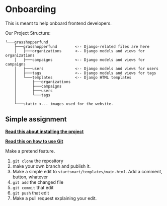 # Onboarding

This is meant to help onboard frontend developers.

Our Project Structure:

```
└───grasshopperfund
    ├───grasshopperfund        <-- Django-related files are here
    │   ├───organizations      <-- Django models and views for organizations
    │   ├───campaigns          <-- Django models and views for campaigns
    │   ├───users              <-- Django models and views for users
    │   ├───tags               <-- Django models and views for tags
    │   └───templates          <-- Django HTML templates
    │       ├───organizations
    │       ├───campaigns
    │       ├───users
    │       └───tags
    │    
    └───static <--- images used for the website.
```

## Simple assignment

**[Read this about installing the project](/Installation)**

**[Read this on how to use Git](https://www.notion.so/Git-With-The-Flow-1c62521d9fb747a1ae9ce0f4ecf6bcdb)**

Make a pretend feature.

1. `git clone` the repository
2. make your own branch and publish it.
3. Make a simple edit to `startsmart/templates/main.html`. Add a comment, button, whatever
4. `git add` the changed file
5. `git commit` that edit
6. `git push` that edit
7. Make a pull request explaining your edit.
